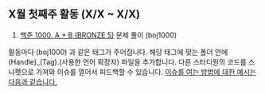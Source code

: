 ## X월 첫째주 활동 (X/X ~ X/X)
1. [백준 1000. A + B (BRONZE 5)](https://www.acmicpc.net/problem/1000) 문제 풀이 (boj1000)

활동마다 (boj1000) 과 같은 태그가 주어집니다. 해당 태그에 맞는 폴더 안에 (Handle)_(Tag).(사용한 언어 확장자) 파일을 추가합니다. 다른 스터디원의 코드를 스니펫으로 가져와 이슈를 열어서 피드백할 수 있습니다. [이슈를 여는 방법에 대한 예시는 다음과 같습니다.](https://github.com/r3j0/BiGStudy-SurvivalAlgorithm/issues/1)
